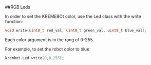 
##RGB Leds

In order to set the KREMEBOt color, use the Led class with the write function:

```c++
void write(uint8_t red_val, uint8_t green_val, uint8_t blue_val);
```

Each color argument is in the rang of 0-255.

For example, to set the robot color to blue:

```c++
krembot.Led.write(0,0,255);
```
